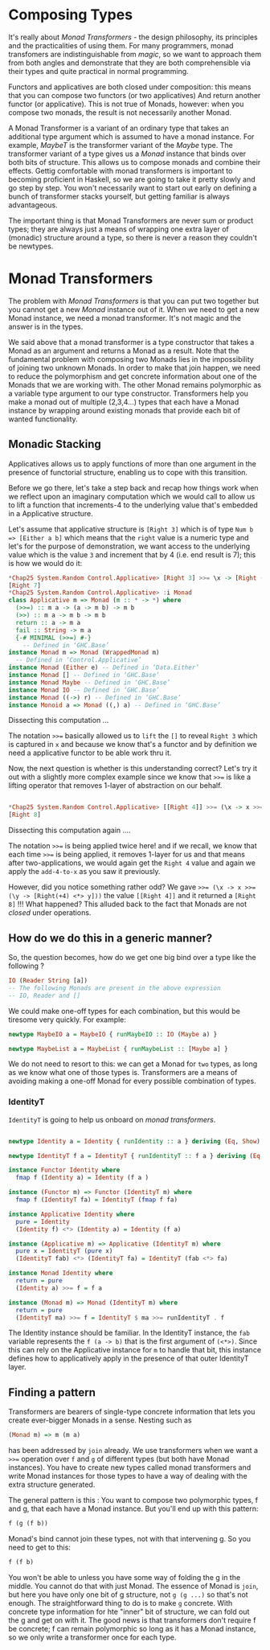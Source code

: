 # Composing Types

It's really about _Monad Transformers_ - the design philosophy, 
its principles and the practicalities of using them. For many 
programmers, monad transfomers are indistinguishable from _magic_,
so we want to approach them from both angles and demonstrate that they 
are both comprehensible via their types and quite practical in normal 
programming.

Functors and applicatives are both closed under composition: this
means that you can compose two functors (or two applicatives) And return 
another functor (or applicative). This is not true of Monads, however:
when you compose two monads, the result is not necessarily another Monad.

A Monad Transformer is a variant of an ordinary type that takes 
an additional type argument which is assumed to have a monad instance.
For example, _MaybeT_ is the transformer variant of the _Maybe_ type.
The transformer variant of a type gives us a _Monad_ instance that binds
over both bits of structure. This allows us to compose monads and combine
their effects. Gettig comfortable with monad transformers is important
to becoming proficient in Haskell, so we are going to take it pretty slowly
and go step by step. You won't necessarily want to start out early on defining
a bunch of transformer stacks yourself, but getting familiar is always advantageous.

The important thing is that Monad Transformers are never sum or product types;
they are always just a means of wrapping one extra layer of (monadic) structure 
around a type, so there is never a reason they couldn't be newtypes.

# Monad Transformers

The problem with _Monad Transformers_ is that you can put two 
together but you cannot get a new _Monad_ instance out of it. When we
need to get a new Monad instance, we need a monad transformer. It's not
magic and the answer is in the types.

We said above that a monad transformer is a type constructor that
takes a Monad as an argument and returns a Monad as a result. Note that 
the fundamental problem with composing two Monads lies in the 
impossibility of joining two unknown Monads. In order to make that join
happen, we need to reduce the polymorphism and get concrete information 
about one of the Monads that we are working with. The other Monad remains
polymorphic as a variable type argument to our type constructor. Transformers
help you make a monad out of multiple (2,3,4...) types that each have a 
Monad instance by wrapping around existing monads that provide each bit of
wanted functionality.

## Monadic Stacking 

Applicatives allows us to apply functions of more than one argument in the
presence of functorial structure, enabling us to cope with this transition.

Before we go there, let's take a step back and recap how things work when we
reflect upon an imaginary computation which we would call to allow us to 
lift a function that increments-4 to the underlying value that's embedded in a Applicative
structure.

Let's assume that applicative structure is `[Right 3]` which is of type `Num b => [Either a b]`
which means that the `right` value is a numeric type and let's for the purpose of 
demonstration, we want access to the underlying value which is the value `3` and increment 
that by 4 (i.e. end result is 7); this is how we would do it:

```haskell
*Chap25 System.Random Control.Applicative> [Right 3] >>= \x -> [Right (+4) <*> x]
[Right 7]
*Chap25 System.Random Control.Applicative> :i Monad
class Applicative m => Monad (m :: * -> *) where
  (>>=) :: m a -> (a -> m b) -> m b
  (>>) :: m a -> m b -> m b
  return :: a -> m a
  fail :: String -> m a
  {-# MINIMAL (>>=) #-}
    -- Defined in ‘GHC.Base’
instance Monad m => Monad (WrappedMonad m)
  -- Defined in ‘Control.Applicative’
instance Monad (Either e) -- Defined in ‘Data.Either’
instance Monad [] -- Defined in ‘GHC.Base’
instance Monad Maybe -- Defined in ‘GHC.Base’
instance Monad IO -- Defined in ‘GHC.Base’
instance Monad ((->) r) -- Defined in ‘GHC.Base’
instance Monoid a => Monad ((,) a) -- Defined in ‘GHC.Base’
```

Dissecting this computation ...

The notation `>>=` basically allowed us to `lift` the `[]` to reveal
`Right 3` which is captured in `x` and because we know that's a functor
and by definition we need a applicative functor to be able work thru it.
 
Now, the next question is whether is this understanding correct? Let's try it
out with a slightly more complex example since we know that `>>=` is like a lifting 
operator that removes 1-layer of abstraction on our behalf.

```haskell

*Chap25 System.Random Control.Applicative> [[Right 4]] >>= (\x -> x >>= (\y -> [Right(+4) <*> y]))
[Right 8]

```

Dissecting this computation again ....

The notation `>>=` is being applied twice here! and if we recall, we know that each time `>>=`
is being applied, it removes 1-layer for us and that means after two-applications, we would again
get the `Right 4` value and again we apply the `add-4-to-x` as you saw it previously.

However, did you notice something rather odd? We gave `>>= (\x -> x >>= (\y -> [Right(+4) <*> y]))`
the value `[[Right 4]]` and it returned a `[Right 8]` !!! What happened? This alluded back to the fact
that Monads are not _closed_ under operations.


## How do we do this in a generic manner?

So, the question becomes, how do we get one big bind over a type like the following ?
```haskell
IO (Reader String [a])
-- The following Monads are present in the above expression
-- IO, Reader and []
```

We could make one-off types for each combination, but this would be tiresome very
quickly. For example:
```haskell
newtype MaybeIO a = MaybeIO { runMaybeIO :: IO (Maybe a) }

newtype MaybeList a = MaybeList { runMaybeList :: [Maybe a] }
```
We do not need to resort to this: we can get a Monad for `two` types, as long as we know
what one of those types is. Transformers are a means of avoiding making a one-off Monad
for every possible combination of types.

### IdentityT 

`IdentityT` is going to help us onboard on _monad transformers_.
```haskell

newtype Identity a = Identity { runIdentity :: a } deriving (Eq, Show)

newtype IdentityT f a = IdentityT { runIdentityT :: f a } deriving (Eq, Show)

instance Functor Identity where
  fmap f (Identity a) = Identity (f a )

instance (Functor m) => Functor (IdentityT m) where
  fmap f (IdentityT fa) = IdentityT (fmap f fa)

instance Applicative Identity where
  pure = Identity
  (Identity f) <*> (Identity a) = Identity (f a)

instance (Applicative m) => Applicative (IdentityT m) where
  pure x = IdentityT (pure x)
  (IdentityT fab) <*> (IdentityT fa) = IdentityT (fab <*> fa)

instance Monad Identity where
  return = pure
  (Identity a) >>= f = f a

instance (Monad m) => Monad (IdentityT m) where
  return = pure
  (IdentityT ma) >>= f = IdentityT $ ma >>= runIdentityT . f

```

The Identity instance should be familiar. In the IdentityT instance, the `fab` variable
represents the `f (a -> b)` that is the first argument of `(<*>)`. Since this can rely on the
Applicative instance for `m` to handle that bit, this instance defines how to 
applicatively apply in the presence of that outer IdentityT layer.


## Finding a pattern

Transformers are bearers of single-type concrete information that lets you 
create ever-bigger Monads in a sense. Nesting such as 
```haskell
(Monad m) => m (m a)
``` 
has been addressed by `join` already. We use transformers when we want a `>>=`
operation over `f` and `g` of different types (but both have Monad instances).
You have to create new types called monad transformers and write Monad instances
for those types to have a way of dealing with the extra structure generated.

The general pattern is this : You want to compose two polymorphic types, f and g, 
that each have a Monad instance. But you'll end up with this pattern:
```haskell
f (g (f b))
```
Monad's bind cannot join these types, not with that intervening g. So you need to 
get to this:
```haskell
f (f b)
```
You won't be able to unless you have some way of folding the g in the middle.
You cannot do that with just Monad. The essence of Monad is `join`, but here
you have only one bit of g structure, not `g (g ...)` so that's not enough.
The straightforward thing to do is to make `g` concrete. With concrete type information
for hte "inner" bit of structure, we can fold out the g and get on with it. 
The good news is that transformers don't require f be concrete; f can remain 
polymorphic so long as it has a Monad instance, so we only write a transformer 
once for each type.

